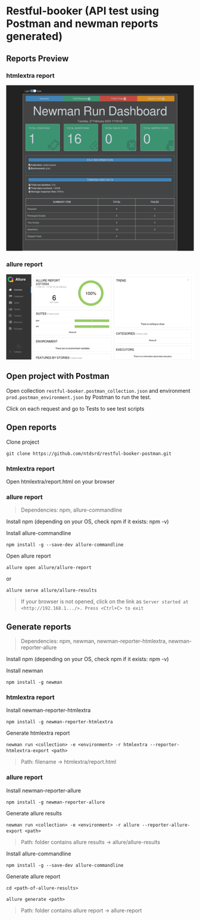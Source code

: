 # Restful-booker (API test using Postman and newman reports generated)

## Reports Preview

### htmlextra report

![htmlextra](https://github.com/ntdsrd/restful-booker-postman/blob/master/preview/htmlextra.png)

### allure report

![allure](https://github.com/ntdsrd/restful-booker-postman/blob/master/preview/allure.png)

## Open project with Postman

Open collection `restful-booker.postman_collection.json` and environment `prod.postman_environment.json` by Postman to run the test.

Click on each request and go to Tests to see test scripts

## Open reports

Clone project

```
git clone https://github.com/ntdsrd/restful-booker-postman.git
```

### htmlextra report

Open htmlextra/report.html on your browser

### allure report

> Dependencies: npm, allure-commandline

Install npm (depending on your OS, check npm if it exists: npm -v)

Install allure-commandline

```
npm install -g --save-dev allure-commandline
```

Open allure report

```
allure open allure/allure-report
```

or

```
allure serve allure/allure-results
```

> If your browser is not opened, click on the link as `Server started at <http://192.168.1.../>. Press <Ctrl+C> to exit`

## Generate reports

> Dependencies: npm, newman, newman-reporter-htmlextra, newman-reporter-allure

Install npm (depending on your OS, check npm if it exists: npm -v)

Install newman

```
npm install -g newman
```

### htmlextra report

Install newman-reporter-htmlextra

```
npm install -g newman-reporter-htmlextra
```

Generate htmlextra report

```
newman run <collection> -e <environment> -r htmlextra --reporter-htmlextra-export <path>
```

> Path: filename -> htmlextra/report.html

### allure report

Install newman-reporter-allure

```
npm install -g newman-reporter-allure
```

Generate allure results

```
newman run <collection> -e <environment> -r allure --reporter-allure-export <path>
```

> Path: folder contains allure results -> allure/allure-results

Install allure-commandline

```
npm install -g --save-dev allure-commandline
```

Generate allure report

```
cd <path-of-allure-results>
```

```
allure generate <path>
```

> Path: folder contains allure report -> allure-report

